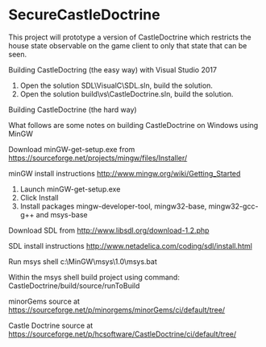 # SecureCastleDoctrine

This project will prototype a version of CastleDoctrine which restricts the house state observable on
the game client to only that state that can be seen.

Building CastleDoctring (the easy way) with Visual Studio 2017

1. Open the solution SDL\VisualC\SDL.sln, build the solution.
2. Open the solution build\vs\CastleDoctrine.sln, build the solution.


Building CastleDoctrine (the hard way)

What follows are some notes on building CastleDoctrine on Windows using MinGW

Download minGW-get-setup.exe from
https://sourceforge.net/projects/mingw/files/Installer/

minGW install instructions
http://www.mingw.org/wiki/Getting_Started

1. Launch minGW-get-setup.exe
2. Click Install
3. Install packages mingw-developer-tool, mingw32-base, mingw32-gcc-g++ and msys-base

Download SDL from
http://www.libsdl.org/download-1.2.php

SDL install instructions
http://www.netadelica.com/coding/sdl/install.html

Run msys shell
c:\MinGW\msys\1.0\msys.bat

Within the msys shell build project using command:
CastleDoctrine/build/source/runToBuild

minorGems source at 
https://sourceforge.net/p/minorgems/minorGems/ci/default/tree/


Castle Doctrine source at
https://sourceforge.net/p/hcsoftware/CastleDoctrine/ci/default/tree/


